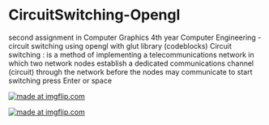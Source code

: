 # CircuitSwitching-Opengl
second assignment in Computer Graphics 4th year Computer Engineering - circuit switching using opengl with glut library (codeblocks)
Circuit switching :
is a method of implementing a telecommunications network in which two network nodes establish a dedicated communications channel (circuit)
through the network before the nodes may communicate
to start switching press Enter or space 

<a href="https://imgflip.com/gif/2kcmq7"><img src="https://i.imgflip.com/2kcmq7.gif" title="made at imgflip.com"/></a>

<a href="https://imgflip.com/gif/2kcm6f"><img src="https://i.imgflip.com/2kcm6f.gif" title="made at imgflip.com"/></a>

